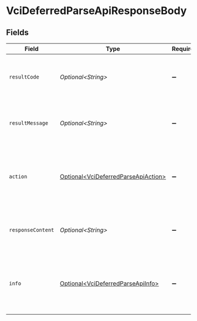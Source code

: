 # VciDeferredParseApiResponseBody


## Fields

| Field                                                                                        | Type                                                                                         | Required                                                                                     | Description                                                                                  |
| -------------------------------------------------------------------------------------------- | -------------------------------------------------------------------------------------------- | -------------------------------------------------------------------------------------------- | -------------------------------------------------------------------------------------------- |
| `resultCode`                                                                                 | *Optional\<String>*                                                                          | :heavy_minus_sign:                                                                           | The code which represents the result of the API call.                                        |
| `resultMessage`                                                                              | *Optional\<String>*                                                                          | :heavy_minus_sign:                                                                           | A short message which explains the result of the API call.                                   |
| `action`                                                                                     | [Optional\<VciDeferredParseApiAction>](../../models/operations/VciDeferredParseApiAction.md) | :heavy_minus_sign:                                                                           | The next action that the deferred credential endpoint should take.                           |
| `responseContent`                                                                            | *Optional\<String>*                                                                          | :heavy_minus_sign:                                                                           | The content of the response to the request sender.                                           |
| `info`                                                                                       | [Optional\<VciDeferredParseApiInfo>](../../models/operations/VciDeferredParseApiInfo.md)     | :heavy_minus_sign:                                                                           | Information about the credential request bound to the transaction ID.                        |